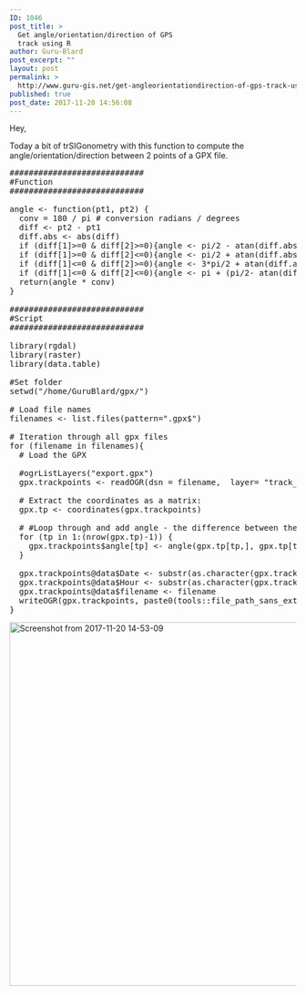 ```yaml
---
ID: 1046
post_title: >
  Get angle/orientation/direction of GPS
  track using R
author: Guru-Blard
post_excerpt: ""
layout: post
permalink: >
  http://www.guru-gis.net/get-angleorientationdirection-of-gps-track-using-r/
published: true
post_date: 2017-11-20 14:56:08
---
```

Hey,

Today a bit of trSIGonometry with this function to compute the angle/orientation/direction between 2 points of a GPX file.

<pre lang='rsplus'>
############################
#Function
############################

angle <- function(pt1, pt2) {
  conv = 180 / pi # conversion radians / degrees
  diff <- pt2 - pt1
  diff.abs <- abs(diff)
  if (diff[1]>=0 & diff[2]>=0){angle <- pi/2 - atan(diff.abs[2] / diff.abs[1])}
  if (diff[1]>=0 & diff[2]<=0){angle <- pi/2 + atan(diff.abs[2] / diff.abs[1])}
  if (diff[1]<=0 & diff[2]>=0){angle <- 3*pi/2 + atan(diff.abs[2] / diff.abs[1])}
  if (diff[1]<=0 & diff[2]<=0){angle <- pi + (pi/2- atan(diff.abs[2] / diff.abs[1]))}
  return(angle * conv)
}

############################
#Script
############################

library(rgdal)
library(raster)
library(data.table)

#Set folder
setwd("/home/GuruBlard/gpx/")

# Load file names
filenames <- list.files(pattern=".gpx$")

# Iteration through all gpx files
for (filename in filenames){
  # Load the GPX
  
  #ogrListLayers("export.gpx")
  gpx.trackpoints <- readOGR(dsn = filename,  layer= "track_points", stringsAsFactors = F)
  
  # Extract the coordinates as a matrix:
  gpx.tp <- coordinates(gpx.trackpoints)

  # #Loop through and add angle - the difference between the of the current point and the following one:
  for (tp in 1:(nrow(gpx.tp)-1)) {
    gpx.trackpoints$angle[tp] <- angle(gpx.tp[tp,], gpx.tp[tp+1,])
  }
  
  gpx.trackpoints@data$Date <- substr(as.character(gpx.trackpoints@data$time), 1,10)
  gpx.trackpoints@data$Hour <- substr(as.character(gpx.trackpoints@data$time),12,19)
  gpx.trackpoints@data$filename <- filename
  writeOGR(gpx.trackpoints, paste0(tools::file_path_sans_ext(filename), ".shp"), layer=tools::file_path_sans_ext(filename), driver="ESRI Shapefile")
}
</pre>
<a href="http://www.guru-gis.net/wp-content/uploads/2017/11/Screenshot-from-2017-11-20-14-53-09.png" rel="attachment wp-att-1048"><img src="http://www.guru-gis.net/wp-content/uploads/2017/11/Screenshot-from-2017-11-20-14-53-09.png" alt="Screenshot from 2017-11-20 14-53-09" width="941" height="639" class="alignnone size-full wp-image-1048" /></a>